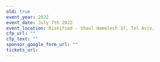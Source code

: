 ```yaml
---
old: true
event_year: 2022
event_date: July 7th 2022
event_location: Riskified - Shaul Hamelech 37, Tel Aviv. 
cfp_url: ""
cfp_text: ""
sponsor_google_form_url: ""
tickets_url: 
---
```


